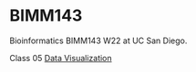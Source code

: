 # BIMM143
Bioinformatics BIMM143 W22 at UC San Diego.

Class 05 [Data Visualization](https://github.com/macyhoang/BIMM143/blob/main/Class5/week4.2.pdf)

